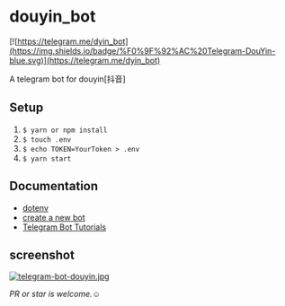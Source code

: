 # douyin_bot

[![https://telegram.me/dyin_bot](https://img.shields.io/badge/%F0%9F%92%AC%20Telegram-DouYin-blue.svg)](https://telegram.me/dyin_bot)

A telegram bot for douyin[抖音]

## Setup

1.  `$ yarn or npm install`
2.  `$ touch .env`
3.  `$ echo TOKEN=YourToken > .env`
4.  `$ yarn start`

## Documentation

- [dotenv](https://github.com/motdotla/dotenv)
- [create a new bot](https://core.telegram.org/bots)
- [Telegram Bot Tutorials](https://github.com/yagop/node-telegram-bot-api/blob/master/doc/tutorials.md)

## screenshot

[![telegram-bot-douyin.jpg](https://i.loli.net/2018/06/26/5b31e8e30895b.jpg)](https://i.loli.net/2018/06/26/5b31e8e30895b.jpg)

_PR or star is welcome.☺_
